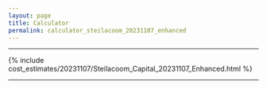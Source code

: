 ```yaml
---
layout: page
title: Calculator
permalink: calculator_steilacoom_20231107_enhanced
---
```


___

{% include cost_estimates/20231107/Steilacoom_Capital_20231107_Enhanced.html %}

___


